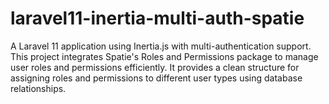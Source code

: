 # laravel11-inertia-multi-auth-spatie

A Laravel 11 application using Inertia.js with multi-authentication support.
This project integrates Spatie's Roles and Permissions package to manage user roles and permissions efficiently.
It provides a clean structure for assigning roles and permissions to different user types using database relationships.
